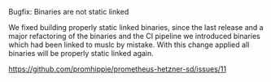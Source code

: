 Bugfix: Binaries are not static linked

We fixed building properly static linked binaries, since the last release and a
major refactoring of the binaries and the CI pipeline we introduced binaries
which had been linked to muslc by mistake. With this change applied all binaries
will be properly static linked again.

https://github.com/promhippie/prometheus-hetzner-sd/issues/11
